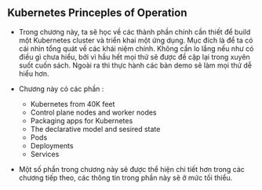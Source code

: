 ## Kubernetes Princeples of Operation

- Trong chương này, ta sẽ học về các thành phần chính cần thiết để build một Kubernetes cluster và triển khai một ứng dụng. Mục đích là để ta có cái nhìn tổng quát về các khái niệm chính. Không cần lo lắng nếu như có điều gì chưa hiểu, bởi vì hầu hết mọi thứ sẽ được đề cập lại trong xuyên suốt cuốn sách. Ngoài ra thì thực hành các bản demo sẽ làm mọi thứ dễ hiểu hơn.
- Chương này có các phần :
    - Kubernetes from 40K feet
    - Control plane nodes and worker nodes
    - Packaging apps for Kubernetes
    - The declarative model and sesired state
    - Pods
    - Deployments
    - Services

- Một số phần trong chương này sẽ được thể hiện chi tiết hơn trong các chương tiếp theo, các thông tin trong phần này sẽ ở mức tối thiểu.